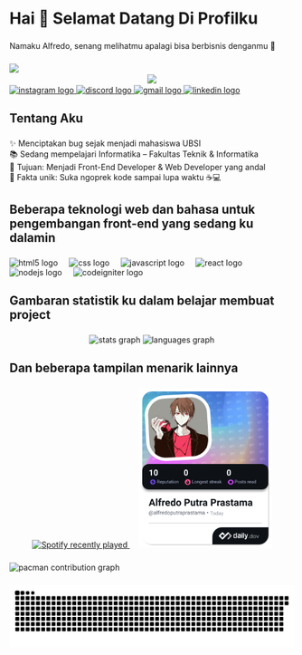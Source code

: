 <h1 align="left">Hai 👋 Selamat Datang Di Profilku</h1>

###

<p align="left">Namaku Alfredo, senang melihatmu apalagi bisa berbisnis denganmu 🤫</p>

###

<img src="Image/Vanitas.gif" width="900">

<div align="center">
  <img src="https://visitor-badge.laobi.icu/badge?page_id=Al0804.Al0804&"  />
</div>

<div align="left">
  <a href="https://instagram.com/alfredopp05" target="_blank">
    <img src="https://img.shields.io/static/v1?message=Instagram&logo=instagram&label=&color=E4405F&logoColor=white&labelColor=&style=for-the-badge" height="35" alt="instagram logo"  />
  </a>
  <a href="https://discord.com/users/701754877482762250" target="_blank">
    <img src="https://img.shields.io/static/v1?message=Discord&logo=discord&label=&color=7289DA&logoColor=white&labelColor=&style=for-the-badge" height="35" alt="discord logo"  />
  </a>
  <a href="alfredoputra0408@gmail.com" target="_blank">
    <img src="https://img.shields.io/static/v1?message=Gmail&logo=gmail&label=&color=D14836&logoColor=white&labelColor=&style=for-the-badge" height="35" alt="gmail logo"  />
  </a>
  <a href="https://www.linkedin.com/in/alfredo-putra-b51992355/" target="_blank">
    <img src="https://img.shields.io/static/v1?message=LinkedIn&logo=linkedin&label=&color=0077B5&logoColor=white&labelColor=&style=for-the-badge" height="35" alt="linkedin logo"  />
  </a>
</div>

###

<h2 align="left">Tentang Aku</h2>

###

<p align="left">✨ Menciptakan bug sejak menjadi mahasiswa UBSI<br>📚 Sedang mempelajari Informatika – Fakultas Teknik & Informatika<br>🎯 Tujuan: Menjadi Front-End Developer & Web Developer yang andal<br>🎲 Fakta unik: Suka ngoprek kode sampai lupa waktu ☕💻</p>

###

<h2 align="left">Beberapa teknologi web dan bahasa untuk pengembangan front-end yang sedang ku dalamin</h2>

###

<div align="left">
  <img src="https://cdn.jsdelivr.net/gh/devicons/devicon/icons/html5/html5-original.svg" height="40" alt="html5 logo"  />
  <img width="12" />
  <img src="https://cdn.jsdelivr.net/gh/devicons/devicon/icons/css3/css3-original.svg" height="40" alt="css logo"  />
  <img width="12" />
  <img src="https://cdn.jsdelivr.net/gh/devicons/devicon/icons/javascript/javascript-original.svg" height="40" alt="javascript logo"  />
  <img width="12" />
  <img src="https://cdn.jsdelivr.net/gh/devicons/devicon/icons/react/react-original.svg" height="40" alt="react logo"  />
  <img width="12" />
  <img src="https://cdn.jsdelivr.net/gh/devicons/devicon/icons/nodejs/nodejs-original.svg" height="40" alt="nodejs logo"  />
  <img width="12" />
  <img src="https://cdn.jsdelivr.net/gh/devicons/devicon/icons/codeigniter/codeigniter-plain.svg" height="40" alt="codeigniter logo"  />
</div>

###

<h2 align="left">Gambaran statistik ku dalam belajar membuat project</h2>

###

<div align="center">
  <img src="https://github-readme-stats.vercel.app/api?username=Al0804&hide_title=false&hide_rank=false&show_icons=true&include_all_commits=true&count_private=true&disable_animations=false&theme=dracula&locale=en&hide_border=false&order=1" height="150" alt="stats graph"  />
  <img src="https://github-readme-stats.vercel.app/api/top-langs?username=Al0804&locale=en&hide_title=false&layout=compact&card_width=320&langs_count=5&theme=dracula&hide_border=false&order=2" height="150" alt="languages graph"  />
</div>

###



###

<h2 align="left">Dan beberapa tampilan menarik lainnya</h2>

###

<div align="center">
  <a href="https://open.spotify.com/user/315lgf75szmchdkpwymh3dfzqb64"><img src="https://spotify-recently-played-readme.vercel.app/api?user=315lgf75szmchdkpwymh3dfzqb64&count=5" alt="Spotify recently played"  />
  </a>
  <img width="12" />
  <a href="https://app.daily.dev/alfredoputraprastama"><img src="Image/alfredoputraprastama.png" width="235" alt="pow's Dev Card"/></a>
</div>

###

<picture>
  <source media="(prefers-color-scheme: dark)" srcset="https://raw.githubusercontent.com/Al0804/Al0804/output pacman-contribution-graph-dark.svg"><source media="(prefers-color-scheme: light)" srcset="https://raw.githubusercontent.com/Al0804/Al0804/output/pacman-contribution-graph.svg"><img alt="pacman contribution graph" src="https://raw.githubusercontent.com/Al0804/Al0804/output/pacman-contribution-graph.svg"></picture>

###

###

<img src="https://raw.githubusercontent.com/Al0804/Al0804/output/snake.svg" alt="Snake animation" />

###